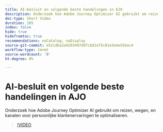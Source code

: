 ```yaml
---
title: AI-besluit en volgende beste handelingen in AJO
description: Onderzoek hoe Adobe Journey Optimizer AI gebruikt om reizen, wegen, en kanalen voor persoonlijke klantenervaringen te optimaliseren.
doc-type: Short Video
duration: 185
index: false
hide: true
hidefromtoc: true
recommendations: noCatalog, noDisplay
source-git-commit: e52cdba2a9203497d97cbd1e75c81e3e4e556ac4
workflow-type: tm+mt
source-wordcount: '0'
ht-degree: 0%

---
```



# AI-besluit en volgende beste handelingen in AJO

Onderzoek hoe Adobe Journey Optimizer AI gebruikt om reizen, wegen, en kanalen voor persoonlijke klantenervaringen te optimaliseren.

<!-- 62_S520_3442520_184_ai-decisioning-and-next-best-actions-in-ajo -->
>[!VIDEO](https://video.tv.adobe.com/v/3458188/?learn=on&enablevpops=true)
